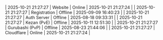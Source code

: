 | 2025-10-21 21:27:27 | Website | Online | 2025-10-21 21:27:24 |
| 2025-10-21 21:27:27 | Registration | Offline | 2025-09-09 16:40:23 |
| 2025-10-21 21:27:27 | Auth Server | Offline | 2025-08-18 09:33:31 |
| 2025-10-21 21:27:27 | Kezan (PvE) | Offline | 2025-10-11 12:51:30 |
| 2025-10-21 21:27:27 | Gurubashi (PvP) | Offline | 2025-08-23 21:44:06 |
| 2025-10-21 21:27:27 | Cloudflare | Online | 2025-10-21 21:27:24 |
